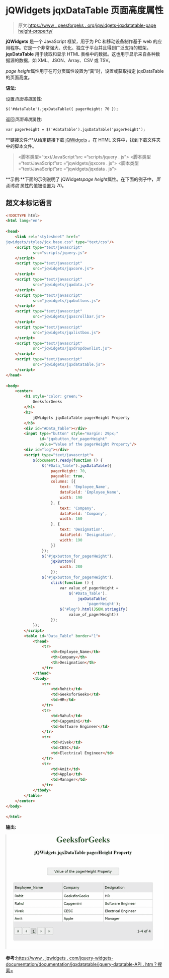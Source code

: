 # jQWidgets jqxDataTable 页面高度属性

> 原文:[https://www . geesforgeks . org/jqwidgets-jqxdatatable-page height-property/](https://www.geeksforgeeks.org/jqwidgets-jqxdatatable-pagerheight-property/)

**jQWidgets** 是一个 JavaScript 框架，用于为 PC 和移动设备制作基于 web 的应用程序。它是一个非常强大、优化、独立于平台并且得到广泛支持的框架。 **jqxDataTable** 用于读取和显示 HTML 表格中的数据。这也用于显示来自各种数据源的数据，如 XML、JSON、Array、CSV 或 TSV。

*page height*属性用于在可分页属性设置为“真”时，设置或获取指定 jqxDataTable 的页面高度。

**语法:**

设置*页面高度*属性:

```html
$('#dataTable').jqxDataTable({ pagerHeight: 70 });  
```

返回*页面高度*属性:

```html
var pagerHeight = $('#dataTable').jqxDataTable('pagerHeight'); 
```

**链接文件:**从给定链接下载 [jQWidgets](https://www.jqwidgets.com/download/) 。在 HTML 文件中，找到下载文件夹中的脚本文件。

> <link rel="”stylesheet”" href="”jqwidgets/styles/jqx.base.css”" type="”text/css”">
> <脚本类型=“text/JavaScript”src =“scripts/jquery . js”></script>
> <脚本类型=“text/JavaScript”src =“jqwidgets/jqxcore . js”></script>
> <脚本类型=“text/JavaScript”src =“jqwidgets/jqxdata . js”>

**示例:**下面的示例说明了 jQWidgets*page height*属性。在下面的例子中，*页面高度* 属性的值被设置为 70。

## 超文本标记语言

```html
<!DOCTYPE html>
<html lang="en">

<head>
    <link rel="stylesheet" href="
jqwidgets/styles/jqx.base.css" type="text/css"/>
    <script type="text/javascript" 
            src="scripts/jquery.js">
    </script>
    <script type="text/javascript" 
            src="jqwidgets/jqxcore.js">
    </script>
    <script type="text/javascript" 
            src="jqwidgets/jqxdata.js">
    </script>
    <script type="text/javascript" 
            src="jqwidgets/jqxbuttons.js">
    </script>
    <script type="text/javascript" 
            src="jqwidgets/jqxscrollbar.js">
    </script>
    <script type="text/javascript" 
            src="jqwidgets/jqxlistbox.js">
    </script>
    <script type="text/javascript" 
            src="jqwidgets/jqxdropdownlist.js">
    </script>
    <script type="text/javascript" 
            src="jqwidgets/jqxdatatable.js">
    </script>
</head>

<body>
    <center>
        <h1 style="color: green;">
            GeeksforGeeks
        </h1>
        <h3>
            jQWidgets jqxDataTable pagerHeight Property
        </h3>
        <div id="#Data_Table"></div>
        <input type="button" style="margin: 29px;" 
               id="jqxbutton_for_pagerHeight"
               value="Value of the pagerHeight Property"/>
        <div id="log"></div>
        <script type="text/javascript">
            $(document).ready(function () {
                $("#Data_Table").jqxDataTable({
                    pagerHeight: 70,
                    pageable: true,
                    columns: [{
                        text: 'Employee_Name',
                        dataField: 'Employee_Name',
                        width: 190
                    }, {
                        text: 'Company',
                        dataField: 'Company',
                        width: 160
                    }, {
                        text: 'Designation',
                        dataField: 'Designation',
                        width: 190
                    }]
                });
                $("#jqxbutton_for_pagerHeight").
                    jqxButton({
                        width: 280
                    });
                $('#jqxbutton_for_pagerHeight').
                    click(function () {
                        var value_of_pagerHeight =
                            $('#Data_Table').
                                jqxDataTable(
                                    'pagerHeight');
                        $("#log").html(JSON.stringify(
                            value_of_pagerHeight))
                    });
            });
        </script>
        <table id="Data_Table" border="1">
            <thead>
                <tr>
                    <th>Employee_Name</th>
                    <th>Company</th>
                    <th>Designation</th>
                </tr>
            </thead>
            <tbody>
                <tr>
                    <td>Rohit</td>
                    <td>GeeksforGeeks</td>
                    <td>HR</td>
                </tr>
                <tr>
                    <td>Rahul</td>
                    <td>Capgemini</td>
                    <td>Software Engineer</td>
                </tr>
                <tr>
                    <td>Vivek</td>
                    <td>CESC</td>
                    <td>Electrical Engineer</td>
                </tr>
                <tr>
                    <td>Amit</td>
                    <td>Apple</td>
                    <td>Manager</td>
                </tr>
            </tbody>
        </table>
    </center>
</body>

</html>
```

**输出:**

![](img/0c285082d445ef347aaca526b5aa6621.png)

**参考:**[https://www . jqwidgets . com/jquery-widgets-documentation/documentation/jqxdatatable/jquery-datatable-API . htm？搜索=](https://www.jqwidgets.com/jquery-widgets-documentation/documentation/jqxdatatable/jquery-datatable-api.htm?search=)